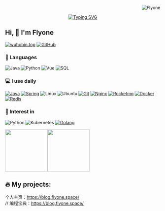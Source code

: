 <p align="right"> <img src="https://komarev.com/ghpvc/?username=wuhobin&label=Profile%20views&color=0e75b6&style=flat" alt="Flyone" /> </p>


<div align="center">
  <a href="https://blog.flyone.space/">
    <img src="https://readme-typing-svg.demolab.com?font=Fira+Code&pause=1000&color=008c8c&width=435&lines=举头见日！;不见长安！&center=true&size=27" alt="Typing SVG" />
  </a>
</div>

## Hi, 👋 I'm Flyone

[![wuhobin.top](https://img.shields.io/badge/-wuhobin.top-00A98F?&logo=About.me&logoColor=FFFFFF)](https://blog.flyone.space/) 
[![GitHub](https://img.shields.io/badge/-GitHub-181717?&logo=GitHub)](https://github.com/flyono)


### 🚀 Languages

![Java](https://img.shields.io/badge/-Java-000?&logo=OpenJDK)
![Python](https://img.shields.io/badge/-Python-000?&logo=python)
![Vue](https://img.shields.io/badge/Vue.js-35495E?logo=vue.js&logoColor=4FC08D)
![SQL](https://img.shields.io/badge/-SQL-000?&logo=sqlite&logoColor=003b57)


### 💻 I use daily

[![Java](https://img.shields.io/badge/-Java-000?&logo=OpenJDK)](https://blog.flyone.space/)
[![Spring](https://img.shields.io/badge/SpringBoot-35495E?logo=Spring&logoColor=4FC08D)](https://blog.flyone.space/)
![Linux](https://img.shields.io/badge/-Linux-000?&logo=Linux&logoColor=3ddc84)
![Ubuntu](https://img.shields.io/badge/-Ubuntu-000?&logo=Ubuntu)
[![Git](https://img.shields.io/badge/-Git-000000?logo=git&logoColor=FF7043)](https://blog.flyone.space/)
[![Nginx](https://img.shields.io/badge/-Nginx-F6C915?logo=nginx&logoColor=029137)](https://blog.flyone.space/)
[![Rocketmq](https://img.shields.io/badge/-Rocketmq-7A1FA2?logo=rocketmq&logoColor=FC8019)](https://blog.flyone.space/)
[![Docker](https://img.shields.io/badge/docker-20232A?logo=docker&logoColor=61DAFB)](https://blog.flyone.space/)
[![Redis](https://img.shields.io/badge/-Redis-F6C915?logo=Redis&logoColor=F16061)](https://blog.flyone.space/)


### 🌱 Interest in

![Python](https://img.shields.io/badge/-Python-000?&logo=python)
![Kubernetes](https://img.shields.io/badge/-Kubernetes%23-000?&logo=Kubernetes&logoColor=239120)
[![Golang](https://img.shields.io/badge/-Golang-02569B?logo=go&logoColor=00ACC1)](https://blog.flyone.space/)



<span><img src="https://github-readme-stats.vercel.app/api/top-langs/?username=flyono&layout=compact" height="137px" /></span><span><img height="137px" src="https://github-readme-stats.vercel.app/api?username=wuhobin&hide_title=true&hide_border=true&show_icons=trueline_height=21&text_color=000&icon_color=000&bg_color=0,ea6161,ffc64d,fffc4d,52fa5a&theme=graywhite" /> </span>

🔥 My projects:
-----------------------
个人主页：https://blog.flyone.space/</br>
// 编程宝典：https://blog.flyone.space/
